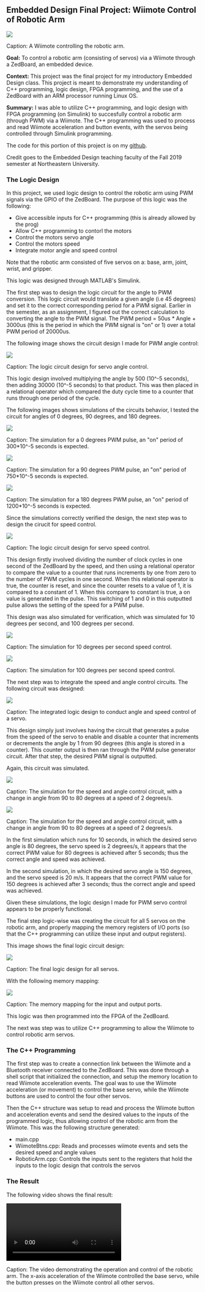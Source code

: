 ## Embedded Design Final Project: Wiimote Control of Robotic Arm

<img src = "images/embedded_header.png?raw=true"/>

Caption: A Wiimote controlling the robotic arm.

**Goal:** To control a robotic arm (consisting of servos) via a Wiimote through a ZedBoard, an embedded device.

**Context:** This project was the final project for my introductory Embedded Design class. This project is meant to demonstrate my understanding of C++ programming, logic design, FPGA programming, and the use of a ZedBoard with an ARM processor running Linux OS.

**Summary:** I was able to utilize C++ programming, and logic design with FPGA programming (on Simulink) to succesfully control a robotic arm (through PWM) via a Wiimote. The C++ programming was used to process and read Wiimote acceleration and button events, with the servos being controlled through Simulink programming.

The code for this portion of this project is on my
<a href="https://github.com/gajjara/EmbeddedDesignFinal">github</a>.

Credit goes to the Embedded Design teaching faculty of the Fall 2019 semester at Northeastern University.

### The Logic Design
In this project, we used logic design to control the robotic arm using PWM signals via the GPIO of the ZedBoard. The purpose of this logic was the following:
- Give accessible inputs for C++ programming (this is already allowed by the prog)
- Allow C++ programming to contorl the motors
- Control the motors servo angle
- Control the motors speed
- Integrate motor angle and speed control

Note that the robotic arm consisted of five servos on a: base, arm, joint, wrist, and gripper.

This logic was designed through MATLAB's Simulink.

The first step was to design the logic circuit for the angle to PWM conversion. This logic circuit would translate a given angle (i.e 45 degrees) and set it to the correct corresponding period for a PWM signal. Earlier in the semester, as an assignment, I figured out the correct calculation to converting the angle to the PWM signal. The PWM period = 50us * Angle + 3000us (this is the period in which the PWM signal is "on" or 1) over a total PWM period of 20000us. 

The following image shows the circuit design I made for PWM angle control:

<img src = "images/embedded_logic_pwm_angle.png?raw=true"/>

Caption: The logic circuit design for servo angle control.

This logic design involved multiplying the angle by 500 (10^-5 seconds), then adding 30000 (10^-5 seconds) to that product. This was then placed in a relational operator which compared the duty cycle time to a counter that runs through one period of the cycle.

The following images shows simulations of the circuits behavior, I tested the circuit for angles of 0 degrees, 90 degrees, and 180 degrees.

<img src = "images/embedded_logic_angle_sim1.png?raw=true"/>

Caption: The simulation for a 0 degrees PWM pulse, an "on" period of 300*10^-5 seconds is expected.

<img src = "images/embedded_logic_angle_sim2.png?raw=true"/>

Caption: The simulation for a 90 degrees PWM pulse, an "on" period of 750*10^-5 seconds is expected.

<img src = "images/embedded_logic_angle_sim3.png?raw=true"/>

Caption: The simulation for a 180 degrees PWM pulse, an "on" period of 1200*10^-5 seconds is expected.

Since the simulations correctly verified the design, the next step was to design the cirucit for speed control. 

<img src = "/images/embedded_speed_control.png?raw=true"/>

Caption: The logic circuit design for servo speed control.

This design firstly involved dividing the number of clock cycles in one second of the ZedBoard by the speed, and then using a relational operator to compare the value to a counter that runs increments by one from zero to the number of PWM cycles in one second. When this relational operator is true, the counter is reset, and since the counter resets to a value of 1, it is compared to a constant of 1. When this compare to constant is true, a on value is generated in the pulse. This switching of 1 and 0 in this outputted pulse allows the setting of the speed for a PWM pulse.

This design was also simulated for verification, which was simulated for 10 degrees per second, and 100 degrees per second.

<img src = "images/embedded_logic_speed_sim1.png?raw=true"/>

Caption: The simulation for 10 degrees per second speed control.

<img src = "images/embedded_logic_speed_sim2.png?raw=true"/>

Caption: The simulation for 100 degrees per second speed control.

The next step was to integrate the speed and angle control circuits. The following circuit was designed:

<img src = "images/embedded_integrated.png?raw=true"/>

Caption: The integrated logic design to conduct angle and speed control of a servo.

This design simply just involves having the circuit that generates a pulse from the speed of the servo to enable and disable a counter that increments or decrements the angle by 1 from 90 degrees (this angle is stored in a counter). This counter output is then ran through the PWM pulse generator circuit. After that step, the desired PWM signal is outputted.

Again, this circuit was simulated.

<img src = "images/embedded_integrated_sim1.png?raw=true"/>

Caption: The simulation for the speed and angle control circuit, with a change in angle from 90 to 80 degrees at a speed of 2 degrees/s.

<img src = "images/embedded_integrated_sim2.png?raw=true"/>

Caption: The simulation for the speed and angle control circuit, with a change in angle from 90 to 80 degrees at a speed of 2 degrees/s.

In the first simulation which runs for 10 seconds, in which the desired servo angle is 80 degrees, the servo speed is 2 degrees/s, it appears that the correct PWM value for 80 degrees is achieved after 5 seconds; thus the correct angle and speed was achieved.

In the second simulation, in which the desired servo angle is 150 degrees, and the servo speed is 20 m/s. It appears that the correct PWM value for 150 degrees is achieved after 3 seconds; thus the correct angle and speed was achieved.

Given these simulations, the logic design I made for PWM servo control appears to be properly functional.

The final step logic-wise was creating the circuit for all 5 servos on the robotic arm, and properly mapping the memory registers of I/O ports (so that the C++ programming can utilize these input and output registers).

This image shows the final logic circuit design:

<img src = "images/embedded_final_design.png?raw=true"/>

Caption: The final logic design for all servos.

With the following memory mapping:

<img src = "images/embedded_final_memory.png?raw=true"/>

Caption: The memory mapping for the input and output ports.

This logic was then programmed into the FPGA of the ZedBoard.

The next was step was to utilize C++ programming to allow the Wiimote to control robotic arm servos.

### The C++ Programming
The first step was to create a connection link between the Wiimote and a Bluetooth receiver connected to the ZedBoard.
This was done through a shell script that initialized the connection, and setup the memory location to read Wiimote acceleration events.
The goal was to use the Wiimote acceleration (or movement) to control the base servo, while the Wiimote buttons are used to control the four other servos.

Then the C++ structure was setup to read and process the Wiimote button and acceleration events and send the desired values to the inputs of the programmed logic, thus allowing control of the robotic arm from the Wiimote. This was the following structure generated:

- main.cpp
- WiimoteBtns.cpp: Reads and processes wiimote events and sets the desired speed and angle values
- RoboticArm.cpp: Controls the inputs sent to the registers that hold the inputs to the logic design that controls the servos

### The Result

The following video shows the final result:

<video controls>
  <source src="images/embedded_operation.mp4" type="video/mp4">
  Your browser does not support the video tag.
</video>

Caption: The video demonstrating the operation and control of the robotic arm. The x-axis acceleration of the Wiimote controlled the base servo, while the button presses on the Wiimote control all other servos.
